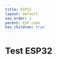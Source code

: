 ```yaml
---
title: ESP32
layout: default
nav_order: 2
parent: ESP code
has_children: true
---
```


# Test ESP32
